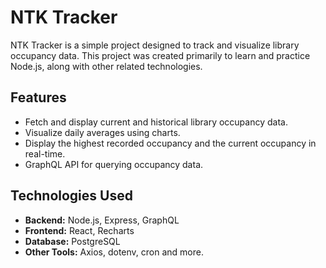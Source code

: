 # NTK Tracker

NTK Tracker is a simple project designed to track and visualize library occupancy data. This project was created primarily to learn and practice Node.js, along with other related technologies.

## Features

- Fetch and display current and historical library occupancy data.
- Visualize daily averages using charts.
- Display the highest recorded occupancy and the current occupancy in real-time.
- GraphQL API for querying occupancy data.

## Technologies Used

- **Backend:** Node.js, Express, GraphQL
- **Frontend:** React, Recharts
- **Database:** PostgreSQL
- **Other Tools:** Axios, dotenv, cron and more.
